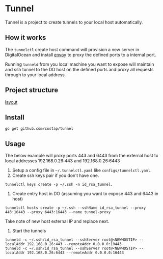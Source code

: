 # Tunnel 

Tunnel is a project to create tunnels to your local host automatically.

## How it works

The `tunnelctl` create host command will provision a new server in DigitalOcean and install [envoy]()
 to proxy the defined ports to a internal port.
 
Running `tunneld` from you local machine you want to expose will maintain and ssh tunnel to the DO host on the defined
ports and proxy all requests through to your local address.

## Project structure

[layout](https://github.com/golang-standards/project-layout)

## Install

```shell script
go get github.com/costap/tunnel
```

## Usage

The below example will proxy ports 443 and 6443 from the external host to local addresses 192.168.0.26:443 and 
192.168.0.26:6443

1. Setup a config file in `~/.tunnelctl.yaml` like `configs/tunnelctl.yaml`.
1. Create ssh keys pair if you don't have one.
```shell script
tunnelctl keys create -p ~/.ssh -n id_rsa_tunnel.
```
1. Create entry host in DO (assuming you want to expose 443 and 6443 in host)
```shell script
tunnelctl hosts create -p ~/.ssh --sshName id_rsa_tunnel --proxy 443:10443 --proxy 6443:16443 --name tunnel-proxy
```
Take note of new host external IP and replace <NEWHOSTIP> next.
1. Start the tunnels
```shell script
tunneld -c ~/.ssh/id_rsa_tunnel --sshServer root@<NEWHOSTIP> --localAddr 192.168.0.26:443 --remoteAddr 0.0.0.0:10443 
tunneld -c ~/.ssh/id_rsa_tunnel --sshServer root@<NEWHOSTIP> --localAddr 192.168.0.26:6443 --remoteAddr 0.0.0.0:16443 
```

